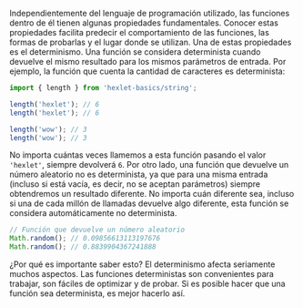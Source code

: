 
Independientemente del lenguaje de programación utilizado, las funciones dentro de él tienen algunas propiedades fundamentales. Conocer estas propiedades facilita predecir el comportamiento de las funciones, las formas de probarlas y el lugar donde se utilizan. Una de estas propiedades es el determinismo. Una función se considera determinista cuando devuelve el mismo resultado para los mismos parámetros de entrada. Por ejemplo, la función que cuenta la cantidad de caracteres es determinista:

```javascript
import { length } from 'hexlet-basics/string';

length('hexlet'); // 6
length('hexlet'); // 6

length('wow'); // 3
length('wow'); // 3
```

No importa cuántas veces llamemos a esta función pasando el valor `'hexlet'`, siempre devolverá `6`. Por otro lado, una función que devuelve un número aleatorio no es determinista, ya que para una misma entrada (incluso si está vacía, es decir, no se aceptan parámetros) siempre obtendremos un resultado diferente. No importa cuán diferente sea, incluso si una de cada millón de llamadas devuelve algo diferente, esta función se considera automáticamente no determinista.

```javascript
// Función que devuelve un número aleatorio
Math.random(); // 0.09856613113197676
Math.random(); // 0.8839904367241888
```

¿Por qué es importante saber esto? El determinismo afecta seriamente muchos aspectos. Las funciones deterministas son convenientes para trabajar, son fáciles de optimizar y de probar. Si es posible hacer que una función sea determinista, es mejor hacerlo así.
